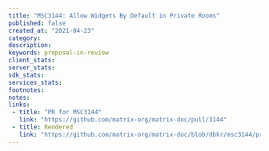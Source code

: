 ```yaml
---
title: "MSC3144: Allow Widgets By Default in Private Rooms"
published: false
created_at: "2021-04-23"
category:
description:
keywords: proposal-in-review
client_stats:
server_stats:
sdk_stats:
services_stats:
footnotes:
notes:
links:
 - title: "PR for MSC3144"
   link: "https://github.com/matrix-org/matrix-doc/pull/3144"
 - title: Rendered
   link: "https://github.com/matrix-org/matrix-doc/blob/dbkr/msc3144/proposals/3144-allow-widgets-in-private-rooms.md"
---
```

